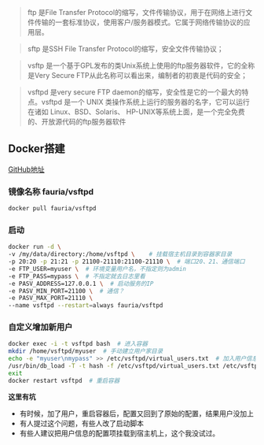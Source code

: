 > ftp 是File Transfer Protocol的缩写，文件传输协议，用于在网络上进行文件传输的一套标准协议，使用客户/服务器模式。它属于网络传输协议的应用层。

> sftp 是SSH File Transfer Protocol的缩写，安全文件传输协议；

> vsftp 是一个基于GPL发布的类Unix系统上使用的ftp服务器软件，它的全称是Very Secure FTP从此名称可以看出来，编制者的初衷是代码的安全；

> vsftpd 是very secure FTP daemon的缩写，安全性是它的一个最大的特点。vsftpd 是一个 UNIX 类操作系统上运行的服务器的名字，它可以运行在诸如 Linux、BSD、Solaris、 HP-UNIX等系统上面，是一个完全免费的、开放源代码的ftp服务器软件



## Docker搭建
[GitHub地址](https://github.com/fauria/docker-vsftpd)
### 镜像名称 fauria/vsftpd
```bash
docker pull fauria/vsftpd
```
### 启动
```bash
docker run -d \
-v /my/data/directory:/home/vsftpd \    # 挂载宿主机目录到容器家目录
-p 20:20 -p 21:21 -p 21100-21110:21100-21110 \  # 端口20、21、通信端口
-e FTP_USER=myuser \  # 环境变量用户名，不指定则为admin
-e FTP_PASS=mypass \  # 不指定就去日志里看
-e PASV_ADDRESS=127.0.0.1 \  # 启动服务的IP
-e PASV_MIN_PORT=21100 \  # 通信？
-e PASV_MAX_PORT=21110 \
--name vsftpd --restart=always fauria/vsftpd
```
### 自定义增加新用户

```bash
docker exec -i -t vsftpd bash  # 进入容器
mkdir /home/vsftpd/myuser  # 手动建立用户家目录
echo -e "myuser\nmypass" >> /etc/vsftpd/virtual_users.txt  # 加入用户信息 
/usr/bin/db_load -T -t hash -f /etc/vsftpd/virtual_users.txt /etc/vsftpd/virtual_users.db  # 二进制存储用户信息
exit
docker restart vsftpd  # 重启容器
```
**这里有坑**
+ 有时候，加了用户，重启容器后，配置又回到了原始的配置，结果用户没加上
+ 有人提过这个问题，有些人改了启动脚本
+ 有些人建议把用户信息的配置项挂载到宿主机上，这个我没试过。
